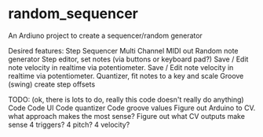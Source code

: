 # random_sequencer

An Ardiuno project to create a sequencer/random  generator  

Desired features:
  Step Sequencer
  Multi Channel
  MIDI out
  Random note generator
  Step editor, set notes (via buttons or keyboard pad?)
  Save / Edit note velocity in realtime via potentiometer.
  Save / Edit note velocity in realtime via potentiometer.
  Quantizer, fit notes to a key and scale
  Groove (swing) create step offsets
  
TODO:
(ok, there is lots to do, really this code doesn't really do anything)
Code 
Code UI
Code quantizer
Code groove values
Figure out Arduino to CV. what approach makes the most sense?
Figure out what CV outputs make sense 4 triggers? 4 pitch? 4 velocity?
